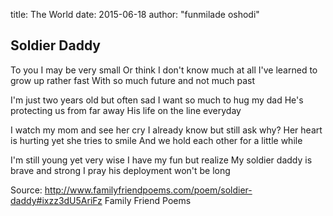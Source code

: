 title: The World
date: 2015-06-18
author: "funmilade oshodi"


## Soldier Daddy

To you I may be very small
Or think I don't know much at all
I've learned to grow up rather fast
With so much future and not much past

I'm just two years old but often sad
I want so much to hug my dad
He's protecting us from far away
His life on the line everyday

I watch my mom and see her cry
I already know but still ask why?
Her heart is hurting yet she tries to smile
And we hold each other for a little while

I'm still young yet very wise
I have my fun but realize
My soldier daddy is brave and strong
I pray his deployment won't be long

Source: http://www.familyfriendpoems.com/poem/soldier-daddy#ixzz3dU5AriFz
Family Friend Poems
